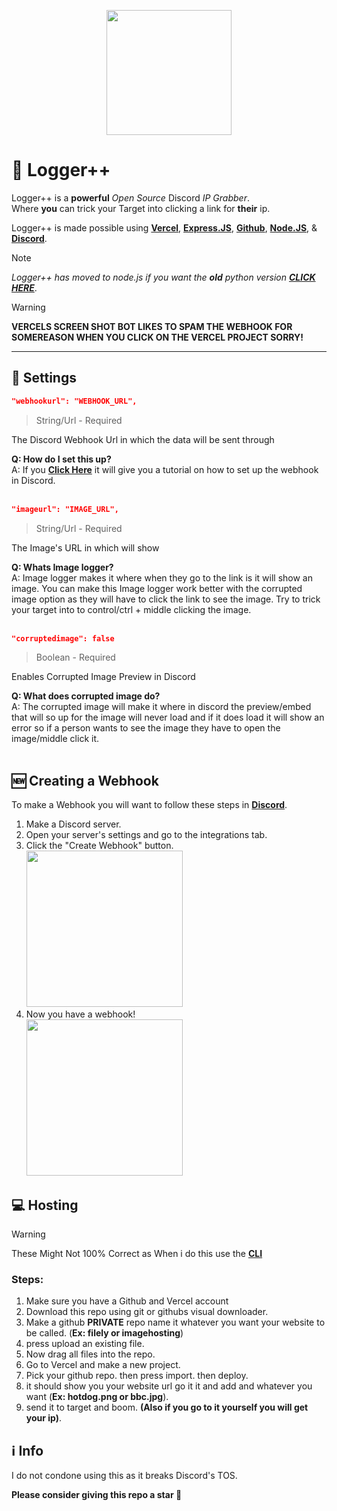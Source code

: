 
<p align="center"><img style="height: 200px;" src="https://repository-images.githubusercontent.com/705000958/1b47c336-f552-487c-8455-8c28518fc69c"> </p>


# 🐺 Logger++
Logger++ is a **powerful** *Open Source* Discord *IP Grabber*. <br>
Where **you** can trick your Target into clicking a link for **their** ip.

Logger++ is made possible using [**Vercel**](https://vercel.com/), [**Express.JS**](https://expressjs.com/), [**Github**](https://github.com), [**Node.JS**](https://nodejs.org/), & [**Discord**](https://discord.com/).

> [!NOTE]
> *Logger++ has moved to node.js if you want the **old** python version* [***CLICK HERE***](https://github.com/Cartxrr/LoggerPlusPlus/tree/ae64c61185f1f18c170ba9fec5d592e2006c26db).

> [!WARNING]
> **VERCELS SCREEN SHOT BOT LIKES TO SPAM THE WEBHOOK FOR SOMEREASON WHEN YOU CLICK ON THE VERCEL PROJECT SORRY!**

<hr>

## 🔧 Settings
```json
"webhookurl": "WEBHOOK_URL",
```
> String/Url - Required

The Discord Webhook Url in which the data will be sent through

**Q: How do I set this up?**<br>
A: If you [**Click Here**](#-creating-a-webhook) it will give you a tutorial on how to set up the webhook in Discord.
<br><br>

```json
"imageurl": "IMAGE_URL",
```
> String/Url - Required 
    
The Image's URL in which will show

**Q: Whats Image logger?**<br>
A: Image logger makes it where when they go to the link is it will show an image. You can make this Image logger work better with the corrupted image option as they will have to click the link to see the image. Try to trick your target into to control/ctrl + middle clicking the image.
<br><br>

```json
"corruptedimage": false
```
> Boolean - Required 
    
Enables Corrupted Image Preview in Discord

**Q: What does corrupted image do?**<br>
A: The corrupted image will make it where in discord the preview/embed that will so up for the image will never load and if it does load it will show an error so if a person wants to see the image they have to open the image/middle click it.
<br><br>

## 🆕 Creating a  Webhook
To make a Webhook you will want to follow these steps in [**Discord**](https://discord.com/).

1. Make a Discord server.
2. Open your server's settings and go to the integrations tab.
3. Click the "Create Webhook" button. <br> <img height=250 src="https://support.discord.com/hc/article_attachments/1500000463501/Screen_Shot_2020-12-15_at_4.41.53_PM.png">
4. Now you have a webhook! <br> <img height=250 src="https://support.discord.com/hc/article_attachments/360101553853/Screen_Shot_2020-12-15_at_4.51.38_PM.png">

## 💻 Hosting
> [!WARNING]
> These Might Not 100% Correct as When i do this use the [**CLI**](https://vercel.com/docs/cli)

### Steps:
1. Make sure you have a Github and Vercel account
2. Download this repo using git or githubs visual downloader.
3. Make a github **PRIVATE** repo name it whatever you want your website to be called. (**Ex: filely or imagehosting**)
4. press upload an existing file.
5. Now drag all files into the repo.
6. Go to Vercel and make a new project.
7. Pick your github repo. then press import. then deploy.
8. it should show you your website url go it it and add and whatever you want (**Ex: hotdog.png or bbc.jpg**).
9. send it to target and boom. **(Also if you go to it yourself you will get your ip)**.

## ℹ Info

I do not condone using this as it breaks Discord's TOS.

**Please consider giving this repo a star 🌟**


